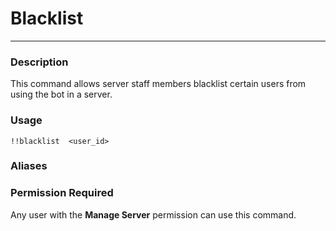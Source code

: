 # Blacklist
---
### Description
This command allows server staff members blacklist certain users from using the bot in a server.

### Usage
```
!!blacklist  <user_id>
```
### Aliases

### Permission Required
Any user with the **Manage Server** permission can use this command.
